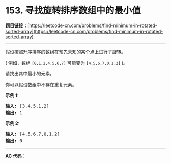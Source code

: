# 153. 寻找旋转排序数组中的最小值

**题目链接：**[https://leetcode-cn.com/problems/find-minimum-in-rotated-sorted-array](https://leetcode-cn.com/problems/find-minimum-in-rotated-sorted-array)

---

<div class="content__1Y2H">
 <div class="notranslate">
  <p>假设按照升序排序的数组在预先未知的某个点上进行了旋转。</p> 
  <p>( 例如，数组&nbsp;<code>[0,1,2,4,5,6,7]</code> <strong> </strong>可能变为&nbsp;<code>[4,5,6,7,0,1,2]</code>&nbsp;)。</p> 
  <p>请找出其中最小的元素。</p> 
  <p>你可以假设数组中不存在重复元素。</p> 
  <p><strong>示例 1:</strong></p> 
  <pre class="language-text"><strong>输入:</strong> [3,4,5,1,2]
<strong>输出:</strong> 1</pre> 
  <p><strong>示例 2:</strong></p> 
  <pre class="language-text"><strong>输入:</strong> [4,5,6,7,0,1,2]
<strong>输出:</strong> 0</pre> 
 </div>
</div>

---

**AC 代码：**

```java

```